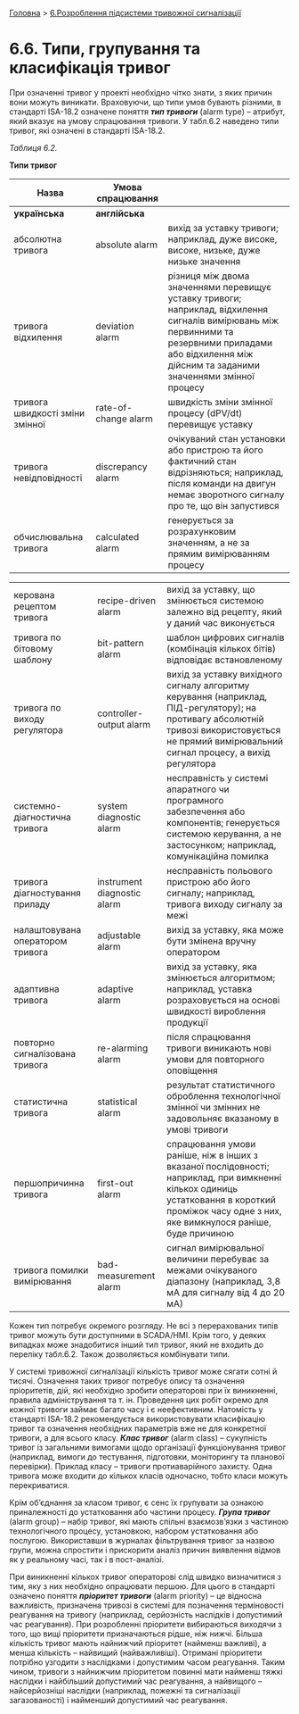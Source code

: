 [Головна](README.md) > [6.Розроблення підсистеми тривожної сигналізації](6.md)

# 6.6. Типи, групування та класифікація тривог

При означенні тривог у проекті необхідно чітко знати, з яких причин вони можуть виникати. Враховуючи, що типи умов бувають різними, в стандарті ISA-18.2 означене поняття ***тип тривоги*** (alarm type) – атрибут, який вказує на умову спрацювання тривоги. У табл.6.2 наведено типи тривог, які означені в стандарті ISA-18.2. 

*Таблиця 6.2.* 

**Типи тривог**

| Назва                            | Умова спрацювання    |                                                              |
| -------------------------------- | -------------------- | ------------------------------------------------------------ |
| **українська**                   | **англійська**       |                                                              |
| абсолютна  тривога               | absolute alarm       | вихід  за уставку тривоги; наприклад, дуже високе, високе, низьке, дуже низьке  значення |
| тривога  відхилення              | deviation alarm      | різниця  між двома значеннями перевищує уставку тривоги; наприклад, відхилення  сигналів вимірювань між первинними та резервними приладами або відхилення між  дійсним та заданими значеннями змінної процесу |
| тривога  швидкості зміни змінної | rate-of-change alarm | швидкість  зміни змінної процесу (dPV/dt) перевищує уставку  |
| тривога  невідповідності         | discrepancy alarm    | очікуваний  стан установки або пристрою та його фактичний стан відрізняються; наприклад,  після команди на двигун немає зворотного сигналу про те, що він запустився |
| обчислювальна  тривога           | calculated alarm     | генерується  за розрахунковим значенням, а не за прямим вимірюванням процесу |

|                                   |                             |                                                              |
| --------------------------------- | --------------------------- | ------------------------------------------------------------ |
| керована  рецептом тривога        | recipe-driven alarm         | вихід  за уставку, що змінюється системою залежно від рецепту, який у даний час  виконується |
| тривога  по бітовому шаблону      | bit-pattern alarm           | шаблон  цифрових сигналів (комбінація кількох бітів) відповідає встановленому |
| тривога  по виходу регулятора     | controller-output alarm     | вихід  за уставку вихідного сигналу алгоритму керування (наприклад, ПІД-регулятору);  на противагу абсолютній тривозі використовується не прямий вимірювальний  сигнал процесу, а вихід  регулятора |
| системно-діагностична  тривога    | system diagnostic alarm     | несправність  у системі апаратного чи програмного забезпечення або компонентів; генерується  системою керування, а не  застосунком; наприклад, комунікаційна помилка |
| тривога  діагностування приладу   | instrument diagnostic alarm | несправність  польового пристрою або його сигналу; наприклад, тривога виходу сигналу за  межі |
| налаштовувана  оператором тривога | adjustable alarm            | вихід  за уставку, яка може бути змінена вручну оператором   |
| адаптивна  тривога                | adaptive alarm              | вихід  за уставку, яка змінюється алгоритмом; наприклад, уставка розраховується на  основі швидкості вироблення продукції |
| повторно  сигналізована тривога   | re-alarming alarm           | після  спрацювання тривоги виникають нові умови для повторного оповіщення |
| статистична  тривога              | statistical alarm           | результат  статистичного оброблення технологічної змінної чи змінних не задовольняє вказаному в умові  тривоги |
| першопричинна  тривога            | first-out alarm             | спрацювання  умови раніше, ніж в інших з вказаної послідовності; наприклад, при вимкненні  кількох одиниць устатковання в короткий проміжок часу одне з них, яке  вимкнулося раніше, буде причиною |
| тривога  помилки вимірювання      | bad-measurement alarm       | сигнал  вимірювальної величини перебуває за межами очікуваного діапазону (наприклад,  3,8 мА для сигналу від 4 до 20 мА) |

Кожен тип потребує окремого розгляду. Не всі з перерахованих типів тривог можуть бути доступними в SCADA/HMI. Крім того, у деяких випадках може знадобитися інший тип тривог, який не входить до переліку табл.6.2. Також дозволяється комбінувати типи.

У системі тривожної сигналізації кількість тривог може сягати сотні й тисячі. Означення таких тривог потребує опису та означення пріоритетів, дій, які необхідно зробити операторові при їх виникненні, правила адміністрування та т. ін. Проведення цих робіт окремо для кожної тривоги займає багато часу і є неефективним. Натомість у стандарті ISA-18.2 рекомендується використовувати класифікацію тривог та означення необхідних параметрів вже не для конкретної тривоги, а для всього класу. ***Клас тривог*** (alarm class) – сукупність тривог із загальними вимогами щодо організації функціонування тривог (наприклад, вимоги до тестування, підготовки, моніторингу та планової перевірки). Приклад класу – тривоги протиаварійного захисту. Одна тривога може входити до кількох класів одночасно, тобто класи можуть перекриватися. 

Крім об’єднання за класом тривог, є сенс їх групувати за ознакою приналежності до устатковання або частини процесу. ***Група тривог*** (alarm group) – набір тривог, які мають спільні взаємозв’язки з частиною технологічного процесу, установкою, набором устатковання або послугою. Використавши в журналах фільтрування тривог за назвою групи, можна спростити і прискорити аналіз причин виявлення відмов як у реальному часі, так і в пост-аналізі.

При виникненні кількох тривог операторові слід швидко визначитися з тим, яку з них необхідно опрацювати першою. Для цього в стандарті означено поняття ***пріоритет тривоги*** (alarm priority) – це відносна важливість, призначена тривозі в системі для позначення терміновості реагування на тривогу (наприклад, серйозність наслідків і допустимий час реагування). При розробленні пріоритети вибираються виходячи з того, що вищі пріоритети призначаються рідше, ніж нижчі. Більша кількість тривог мають найнижчий пріоритет (найменш важливі), а менша кількість – найвищий (найважливіші). Отримані пріоритети потрібно узгодити з наслідками і допустимим часом реагування. Таким чином, тривоги з найнижчим пріоритетом повинні мати найменш тяжкі наслідки і найбільший допустимий час реагування, а найвищого – найсерйозніші наслідки (наприклад, пожежні та сигналізації загазованості) і найменший допустимий час реагування. 